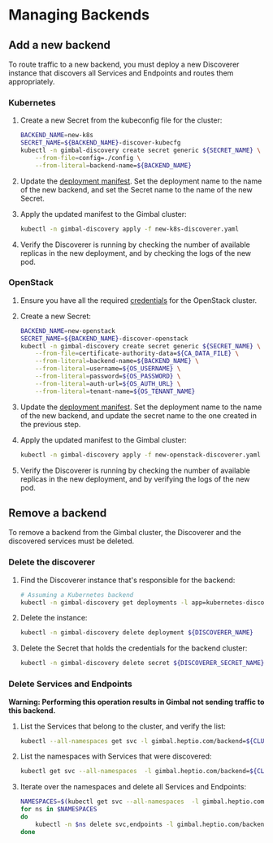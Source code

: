 # Managing Backends

## Add a new backend

To route traffic to a new backend, you must deploy a new Discoverer instance that discovers all Services and Endpoints and routes them appropriately.

### Kubernetes

1. Create a new Secret from the kubeconfig file for the cluster:

    ```sh
    BACKEND_NAME=new-k8s
    SECRET_NAME=${BACKEND_NAME}-discover-kubecfg
    kubectl -n gimbal-discovery create secret generic ${SECRET_NAME} \
        --from-file=config=./config \
        --from-literal=backend-name=${BACKEND_NAME}
    ```

1. Update the [deployment manifest](../deployment/gimbal-discoverer/02-kubernetes-discoverer.yaml). Set the deployment name to the name of the new backend, and set the Secret name to the name of the new Secret.
1. Apply the updated manifest to the Gimbal cluster:

    ```sh
    kubectl -n gimbal-discovery apply -f new-k8s-discoverer.yaml
    ```

1. Verify the Discoverer is running by checking the number of available replicas in the new deployment, and by checking the logs of the new pod.

### OpenStack

1. Ensure you have all the required [credentials](./openstack-discoverer.md#credentials) for the OpenStack cluster.
1. Create a new Secret:

    ```sh
    BACKEND_NAME=new-openstack
    SECRET_NAME=${BACKEND_NAME}-discover-openstack
    kubectl -n gimbal-discovery create secret generic ${SECRET_NAME} \
        --from-file=certificate-authority-data=${CA_DATA_FILE} \
        --from-literal=backend-name=${BACKEND_NAME} \
        --from-literal=username=${OS_USERNAME} \
        --from-literal=password=${OS_PASSWORD} \
        --from-literal=auth-url=${OS_AUTH_URL} \
        --from-literal=tenant-name=${OS_TENANT_NAME}
    ```

1. Update the [deployment manifest](../deployment/gimbal-discoverer/02-openstack-discoverer.yaml). Set the deployment name to the name of the new backend, and update the secret name to the one created in the previous step.
1. Apply the updated manifest to the Gimbal cluster:

    ```sh
    kubectl -n gimbal-discovery apply -f new-openstack-discoverer.yaml
    ```

1. Verify the Discoverer is running by checking the number of available replicas in the new deployment, and by verifying the logs of the new pod.

## Remove a backend

To remove a backend from the Gimbal cluster, the Discoverer and the discovered services must be deleted.

### Delete the discoverer

1. Find the Discoverer instance that's responsible for the backend:

    ```sh
    # Assuming a Kubernetes backend
    kubectl -n gimbal-discovery get deployments -l app=kubernetes-discoverer
    ```

1. Delete the instance:

    ```sh
    kubectl -n gimbal-discovery delete deployment ${DISCOVERER_NAME}
    ```

1. Delete the Secret that holds the credentials for the backend cluster:

    ```sh
    kubectl -n gimbal-discovery delete secret ${DISCOVERER_SECRET_NAME}
    ```

### Delete Services and Endpoints

**Warning: Performing this operation results in Gimbal not sending traffic to this backend.**

1. List the Services that belong to the cluster, and verify the list:

    ```sh
    kubectl --all-namespaces get svc -l gimbal.heptio.com/backend=${CLUSTER_NAME}
    ```

1. List the namespaces with Services that were discovered:

    ```sh
    kubectl get svc --all-namespaces  -l gimbal.heptio.com/backend=${CLUSTER_NAME} -o jsonpath='{range .items[*]}{.metadata.namespace}{"\n"}{end}' | uniq
    ```

1. Iterate over the namespaces and delete all Services and Endpoints:

    ```sh
    NAMESPACES=$(kubectl get svc --all-namespaces  -l gimbal.heptio.com/backend=${CLUSTER_NAME} -o jsonpath='{range .items[*]}{.metadata.namespace}{"\n"}{end}' | uniq)
    for ns in $NAMESPACES
    do
        kubectl -n $ns delete svc,endpoints -l gimbal.heptio.com/backend=${CLUSTER_NAME}
    done
